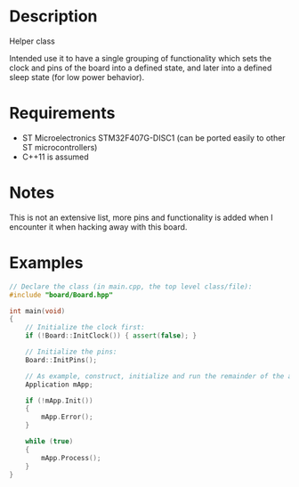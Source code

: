
# Description
Helper class

Intended use it to have a single grouping of functionality which sets the clock and pins of the board into a defined state, and later into a defined sleep state (for low power behavior).

# Requirements
* ST Microelectronics STM32F407G-DISC1 (can be ported easily to other ST microcontrollers)
* C++11 is assumed

# Notes
This is not an extensive list, more pins and functionality is added when I encounter it when hacking away with this board.
 
# Examples
```cpp
// Declare the class (in main.cpp, the top level class/file):
#include "board/Board.hpp"

int main(void)
{
    // Initialize the clock first:
    if (!Board::InitClock()) { assert(false); }

    // Initialize the pins:
    Board::InitPins();

    // As example, construct, initialize and run the remainder of the application:
    Application mApp;

    if (!mApp.Init())
    {
        mApp.Error();
    }

    while (true)
    {
        mApp.Process();
    }
}
```
